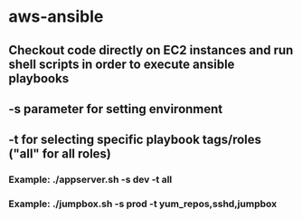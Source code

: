 # aws-ansible

## Checkout code directly on EC2 instances and run shell scripts in order to execute ansible playbooks
## -s parameter for setting environment
## -t for selecting specific playbook tags/roles ("all" for all roles)

### Example: ./appserver.sh -s dev -t all
### Example: ./jumpbox.sh -s prod -t yum_repos,sshd,jumpbox